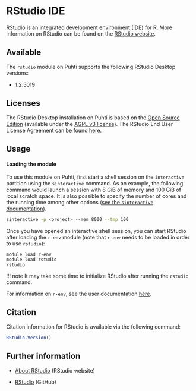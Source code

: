 # RStudio IDE

RStudio is an integrated development environment (IDE) for R. More information on RStudio can be found on the [RStudio website](https://rstudio.com/). 

## Available

The `rstudio` module on Puhti supports the following RStudio Desktop versions:

- 1.2.5019

## Licenses

The RStudio Desktop installation on Puhti is based on the [Open Source Edition](https://rstudio.com/products/rstudio/#rstudio-desktop) (available under the [AGPL v3 license)](https://github.com/rstudio/rstudio/blob/master/COPYING). The RStudio End User License Agreement can be found [here](https://rstudio.com/about/eula/).

## Usage

#### Loading the module

To use this module on Puhti, first start a shell session on the `interactive` partition using the `sinteractive` command. As an example, the following command would launch a session with 8 GiB of memory and 100 GiB of local scratch space. It is also possible to specify the number of cores and the running time among other options ([see the `sinteractive` documentation](../computing/running/interactive-usage.md)).

```bash
sinteractive -p <project> --mem 8000 --tmp 100
```

Once you have opened an interactive shell session, you can start RStudio after loading the `r-env` module (note that `r-env` needs to be loaded in order to use `rstudio`):

```
module load r-env
module load rstudio
rstudio
```

!!! note
 It may take some time to initialize RStudio after running the `rstudio` command.

For information on `r-env`, see the user documentation [here](./r-env.md).

## Citation

Citation information for RStudio is available via the following command:

```r
RStudio.Version()
```

## Further information

- [About RStudio](https://rstudio.com/about/) (RStudio website)

- [RStudio](https://github.com/rstudio/rstudio) (GitHub)
